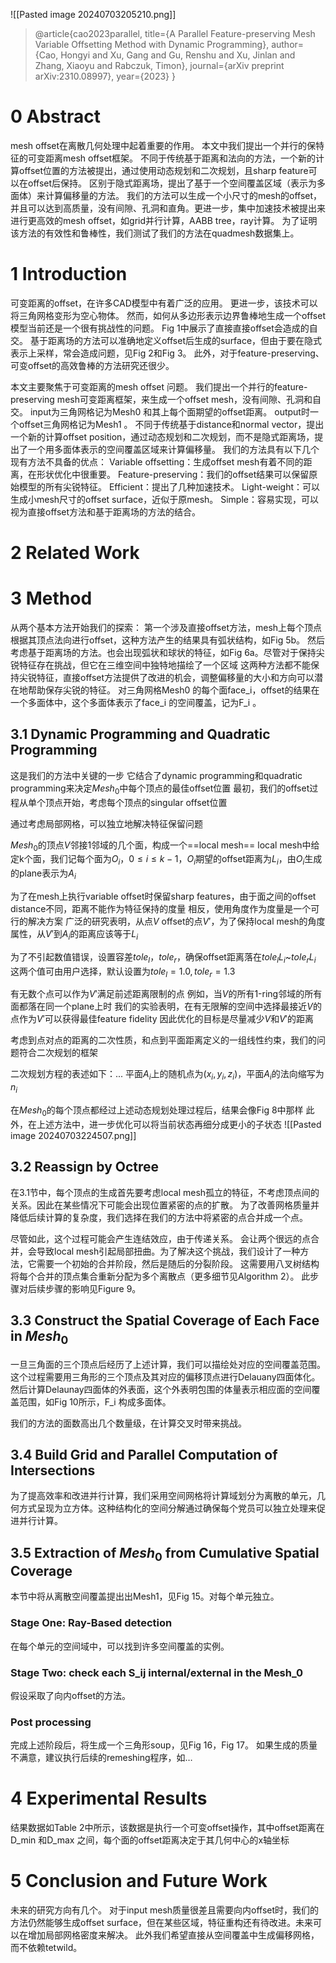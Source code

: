 ![[Pasted image 20240703205210.png]]
> @article{cao2023parallel,
  title={A Parallel Feature-preserving Mesh Variable Offsetting Method with Dynamic Programming},
  author={Cao, Hongyi and Xu, Gang and Gu, Renshu and Xu, Jinlan and Zhang, Xiaoyu and Rabczuk, Timon},
  journal={arXiv preprint arXiv:2310.08997},
  year={2023}
}
# 0 Abstract
mesh offset在离散几何处理中起着重要的作用。
本文中我们提出一个并行的保特征的可变距离mesh offset框架。
不同于传统基于距离和法向的方法，一个新的计算offset位置的方法被提出，通过使用动态规划和二次规划，且sharp feature可以在offset后保持。
区别于隐式距离场，提出了基于一个空间覆盖区域（表示为多面体）来计算偏移量的方法。
我们的方法可以生成一个小尺寸的mesh的offset，并且可以达到高质量，没有间隙、孔洞和直角。更进一步，集中加速技术被提出来进行更高效的mesh offset，如grid并行计算，AABB tree，ray计算。
为了证明该方法的有效性和鲁棒性，我们测试了我们的方法在quadmesh数据集上。
# 1 Introduction
可变距离的offset，在许多CAD模型中有着广泛的应用。
更进一步，该技术可以将三角网格变形为空心物体。
然而，如何从多边形表示边界鲁棒地生成一个offset模型当前还是一个很有挑战性的问题。
Fig 1中展示了直接直接offset会造成的自交。
基于距离场的方法可以准确地定义offset后生成的surface，但由于要在隐式表示上采样，常会造成问题，见Fig 2和Fig 3。
此外，对于feature-preserving、可变offset的高效鲁棒的方法研究还很少。

本文主要聚焦于可变距离的mesh offset 问题。
我们提出一个并行的feature-preserving mesh可变距离框架，来生成一个offset mesh，没有间隙、孔洞和自交。
input为三角网格记为Mesh0 和其上每个面期望的offset距离。
output时一个offset三角网格记为Mesh1 。
不同于传统基于distance和normal vector，提出一个新的计算offset position，通过动态规划和二次规划，而不是隐式距离场，提出了一个用多面体表示的空间覆盖区域来计算偏移量。
我们的方法具有以下几个现有方法不具备的优点：
	Variable offsetting：生成offset mesh有着不同的距离，在形状优化中很重要。
	Feature-preserving：我们的offset结果可以保留原始模型的所有尖锐特征。
	Efficient：提出了几种加速技术。
	Light-weight：可以生成小mesh尺寸的offset surface，近似于原mesh。
	Simple：容易实现，可以视为直接offset方法和基于距离场的方法的结合。
# 2 Related Work
# 3 Method
从两个基本方法开始我们的探索：
	第一个涉及直接offset方法，mesh上每个顶点根据其顶点法向进行offset，这种方法产生的结果具有弧状结构，如Fig 5b。
	然后考虑基于距离场的方法。也会出现弧状和球状的特征，如Fig 6a。尽管对于保持尖锐特征存在挑战，但它在三维空间中独特地描绘了一个区域
这两种方法都不能保持尖锐特征，直接offset方法提供了改进的机会，调整偏移量的大小和方向可以潜在地帮助保存尖锐的特征。
对三角网格Mesh0 的每个面face_i，offset的结果在一个多面体中，这个多面体表示了face_i 的空间覆盖，记为F_i 。
## 3.1 Dynamic Programming and Quadratic Programming
这是我们的方法中关键的一步
它结合了dynamic programming和quadratic programming来决定$Mesh_0$中每个顶点的最佳offset位置
最初，我们的offset过程从单个顶点开始，考虑每个顶点的singular offset位置

通过考虑局部网格，可以独立地解决特征保留问题

$Mesh_0$的顶点$V$邻接1邻域的几个面，构成一个==local mesh==
local mesh中给定k个面，我们记每个面为$O_i$，$0\leq i \leq k-1$，$O_i$期望的offset距离为$L_i$，由$O_i$生成的plane表示为$A_i$

为了在mesh上执行variable offset时保留sharp features，由于面之间的offset distance不同，距离不能作为特征保持的度量
相反，使用角度作为度量是一个可行的解决方案
广泛的研究表明，从点$V$ offset的点$V′$，为了保持local mesh的角度属性，从$V′$到$A_i$的距离应该等于$L_i$ 

为了不引起数值错误，设置容差$tole_l$，$tole_r$，确保offset距离落在$tole_l L_i$~$tole_r L_i$
这两个值可由用户选择，默认设置为$tole_l=1.0, tole_r=1.3$

有无数个点可以作为$V′$满足前述距离限制的点
	例如，当$V$的所有1-ring邻域的所有面都落在同一个plane上时
我们的实验表明，在有无限解的空间中选择最接近$V$的点作为$V'$可以获得最佳feature fidelity
因此优化的目标是尽量减少$V$和$V′$的距离

考虑到点对点的距离的二次性质，和点到平面距离定义的一组线性约束，我们的问题符合二次规划的框架

二次规划方程的表述如下：...
平面$A_i$上的随机点为$(x_i,y_i,z_i)$，平面$A_i$的法向缩写为$n_i$

在$Mesh_0$的每个顶点都经过上述动态规划处理过程后，结果会像Fig 8中那样
此外，在上述方法中，进一步优化可以将当前状态再细分成更小的子状态
![[Pasted image 20240703224507.png]]
## 3.2 Reassign by Octree
在3.1节中，每个顶点的生成首先要考虑local mesh孤立的特征，不考虑顶点间的关系。因此在某些情况下可能会出现位置紧密的点的扩散。
为了改善网格质量并降低后续计算的复杂度，我们选择在我们的方法中将紧密的点合并成一个点。

尽管如此，这个过程可能会产生连结效应，由于传递关系。
会让两个很远的点合并，会导致local mesh引起局部扭曲。为了解决这个挑战，我们设计了一种方法，它需要一个初始的合并阶段，然后是随后的分裂阶段。
这需要用八叉树结构将每个合并的顶点集合重新分配为多个离散点（更多细节见Algorithm 2）。
此步骤对后续步骤的影响见Figure 9。
## 3.3 Construct the Spatial Coverage of Each Face in $Mesh_0$
一旦三角面的三个顶点后经历了上述计算，我们可以描绘处对应的空间覆盖范围。这个过程需要用三角形的三个顶点及其对应的偏移顶点进行Delauany四面体化。
然后计算Delaunay四面体的外表面，这个外表明包围的体量表示相应面的空间覆盖范围，如Fig 10所示，F_i 构成多面体。

我们的方法的面数高出几个数量级，在计算交叉时带来挑战。
## 3.4 Build Grid and Parallel Computation of Intersections
为了提高效率和改进并行计算，我们采用空间网格将计算域划分为离散的单元，几何方式呈现为立方体。这种结构化的空间分解通过确保每个党员可以独立处理来促进并行计算。
## 3.5 Extraction of $Mesh_0$ from Cumulative Spatial Coverage
本节中将从离散空间覆盖提出出Mesh1，见Fig 15。对每个单元独立。
### Stage One: Ray-Based detection
在每个单元的空间域中，可以找到许多空间覆盖的实例。
### Stage Two: check each S_ij  internal/external in the Mesh_0
假设采取了向内offset的方法。
### Post processing
完成上述阶段后，将生成一个三角形soup，见Fig 16，Fig 17。
如果生成的质量不满意，建议执行后续的remeshing程序，如…
# 4 Experimental Results
结果数据如Table 2中所示，该数据是执行一个可变offset操作，其中offset距离在D_min 和D_max 之间，每个面的offset距离决定于其几何中心的x轴坐标
# 5 Conclusion and Future Work
未来的研究方向有几个。
对于input mesh质量很差且需要向内offset时，我们的方法仍然能够生成offset surface，但在某些区域，特征重构还有待改进。未来可以在增加局部网格密度来解决。
此外我们希望直接从空间覆盖中生成偏移网格，而不依赖tetwild。